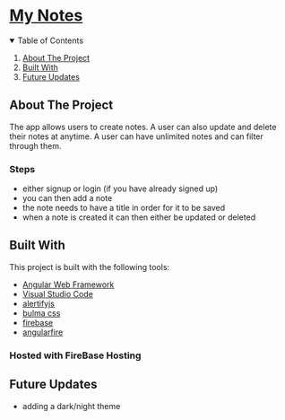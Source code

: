 # [My Notes](https://ng-notes-app-ce7b2.web.app/)


<!-- TABLE OF CONTENTS -->
<details open="open">
  <summary>Table of Contents</summary>
  <ol>
    <li>
      <a href="#about-the-project">About The Project</a>
    </li>
    <li>
      <a href="#built-with">Built With</a>
    </li>
    <li>
      <a href="#future-updates">Future Updates</a>
    </li>
  </ol>
</details>


<!-- ABOUT THE PROJECT -->
## About The Project
The app allows users to create notes. A user can also update and delete their notes at anytime. A user can have unlimited notes and can filter through them.

### Steps
* either signup or login (if you have already signed up)
* you can then add a note
* the note needs to have a title in order for it to be saved
* when a note is created it can then either be updated or deleted


## Built With
This project is built with the following tools:
* [Angular Web Framework](https://angular.io/)
* [Visual Studio Code](https://code.visualstudio.com/)
* [alertifyjs](https://alertifyjs.com/)
* [bulma css](https://bulma.io/)
* [firebase](https://firebase.google.com/)
* [angularfire](https://github.com/angular/angularfire)

### Hosted with FireBase Hosting

## Future Updates
* adding a dark/night theme

